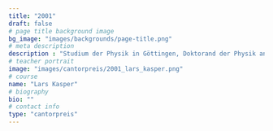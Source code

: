 ```yaml
---
title: "2001"
draft: false
# page title background image
bg_image: "images/backgrounds/page-title.png"
# meta description
description : "Studium der Physik in Göttingen, Doktorand der Physik an der Eidgenoessischen Technischen Hochschule (ETH) Zuerich"
# teacher portrait
image: "images/cantorpreis/2001_lars_kasper.png"
# course
name: "Lars Kasper"
# biography
bio: ""
# contact info
type: "cantorpreis"
---
```

